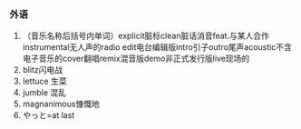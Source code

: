 ### 外语

1. （音乐名称后括号内单词）explicit脏标clean脏话消音feat.与某人合作instrumental无人声的radio edit电台编辑版intro引子outro尾声acoustic不含电子音乐的cover翻唱remix混音版demo非正式发行版live现场的
2. blitz闪电战
3. lettuce 生菜
4. jumble 混乱
5. magnanimous慷慨地
6. やっと=at last

